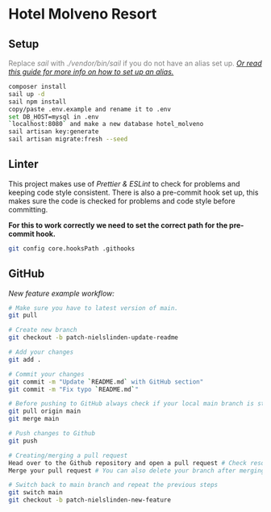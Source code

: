 # Hotel Molveno Resort

## Setup

<span style="color:grey">Replace <em>sail</em> with <em>./vendor/bin/sail</em> if you do not have an alias set up.</span> _[Or read this guide for more info on how to set up an alias.](https://linuxize.com/post/how-to-create-bash-aliases/ "I highly recommend setting up an alias")_

```bash
composer install
sail up -d
sail npm install
copy/paste .env.example and rename it to .env
set DB_HOST=mysql in .env
`localhost:8080` and make a new database hotel_molveno
sail artisan key:generate
sail artisan migrate:fresh --seed
```

## Linter

This project makes use of <em>Prettier & ESLint</em> to check for problems and keeping code style consistent. There is also a pre-commit hook set up, this makes sure the code is checked for problems and code style before committing.

**For this to work correctly we need to set the correct path for the pre-commit hook.**

```bash
git config core.hooksPath .githooks
```

## GitHub

_New feature example workflow:_

```bash
# Make sure you have to latest version of main.
git pull

# Create new branch
git checkout -b patch-nielslinden-update-readme

# Add your changes
git add .

# Commit your changes
git commit -m "Update `README.md` with GitHub section"
git commit -m "Fix typo `README.md`"

# Before pushing to GitHub always check if your local main branch is still the latest version.
git pull origin main
git merge main

# Push changes to Github
git push

# Creating/merging a pull request
Head over to the Github repository and open a pull request # Check resources; Creating pull requests.
Merge your pull request # You can also delete your branch after merging your pull request

# Switch back to main branch and repeat the previous steps
git switch main
git checkout -b patch-nielslinden-new-feature
```
